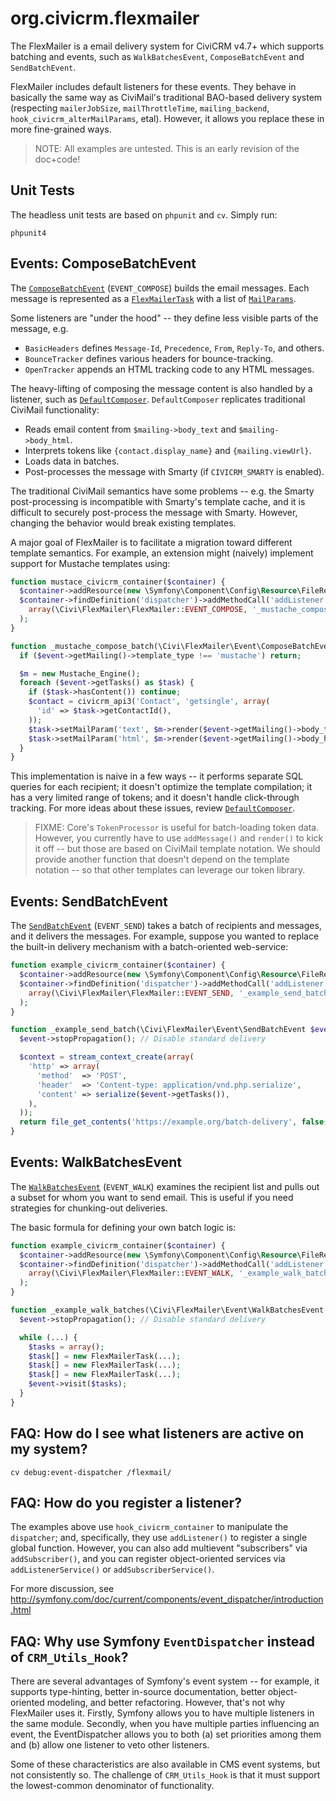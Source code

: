 # org.civicrm.flexmailer

The FlexMailer is a email delivery system for CiviCRM v4.7+ which supports
batching and events, such as `WalkBatchesEvent`, `ComposeBatchEvent` and
`SendBatchEvent`.

FlexMailer includes default listeners for these events.  They behave
in basically the same way as CiviMail's traditional BAO-based delivery
system (respecting `mailerJobSize`, `mailThrottleTime`, `mailing_backend`,
`hook_civicrm_alterMailParams`, etal).  However, it allows you replace
these in more fine-grained ways.

> NOTE: All examples are untested. This is an early revision of the doc+code!

## Unit Tests

The headless unit tests are based on `phpunit` and `cv`. Simply run:

```
phpunit4
```

## Events: ComposeBatchEvent

The [`ComposeBatchEvent`](src/Event/ComposeBatchEvent.php) (`EVENT_COMPOSE`) builds the email messages.  Each message
is represented as a [`FlexMailerTask`](src/FlexMailerTask.php) with a list of [`MailParams`](src/MailParams.php).

Some listeners are "under the hood" -- they define less visible parts of the message, e.g.

 * `BasicHeaders`  defines `Message-Id`, `Precedence`, `From`, `Reply-To`, and others.
 * `BounceTracker` defines various headers for bounce-tracking.
 * `OpenTracker` appends an HTML tracking code to any HTML messages.

The heavy-lifting of composing the message content is also handled by a listener, such as
[`DefaultComposer`](src/Listener/DefaultComposer.php). `DefaultComposer` replicates
traditional CiviMail functionality:

 * Reads email content from `$mailing->body_text` and `$mailing->body_html`.
 * Interprets tokens like `{contact.display_name}` and `{mailing.viewUrl}`.
 * Loads data in batches.
 * Post-processes the message with Smarty (if `CIVICRM_SMARTY` is enabled).

The traditional CiviMail semantics have some problems -- e.g.  the Smarty post-processing is incompatible with Smarty's
template cache, and it is difficult to securely post-process the message with Smarty.  However, changing the behavior
would break existing templates.

A major goal of FlexMailer is to facilitate a migration toward different template semantics.  For example, an
extension might (naively) implement support for Mustache templates using:

```php
function mustace_civicrm_container($container) {
  $container->addResource(new \Symfony\Component\Config\Resource\FileResource(__FILE__));
  $container->findDefinition('dispatcher')->addMethodCall('addListener',
    array(\Civi\FlexMailer\FlexMailer::EVENT_COMPOSE, '_mustache_compose_batch')
  );
}

function _mustache_compose_batch(\Civi\FlexMailer\Event\ComposeBatchEvent $event) {
  if ($event->getMailing()->template_type !== 'mustache') return;

  $m = new Mustache_Engine();
  foreach ($event->getTasks() as $task) {
    if ($task->hasContent()) continue;
    $contact = civicrm_api3('Contact', 'getsingle', array(
      'id' => $task->getContactId(),
    ));
    $task->setMailParam('text', $m->render($event->getMailing()->body_text, $contact));
    $task->setMailParam('html', $m->render($event->getMailing()->body_html, $contact));
  }
}
```

This implementation is naive in a few ways -- it performs separate SQL queries for each recipient; it doesn't optimize
the template compilation; it has a very limited range of tokens; and it doesn't handle click-through tracking.  For
more ideas about these issues, review [`DefaultComposer`](src/Listener/DefaultComposer.php).

> FIXME: Core's `TokenProcessor` is useful for batch-loading token data.
> However, you currently have to use `addMessage()` and `render()` to kick it
> off -- but those are based on CiviMail template notation.  We should provide
> another function that doesn't depend on the template notation -- so that
> other templates can leverage our token library.

## Events: SendBatchEvent

The [`SendBatchEvent`](src/Event/SendBatchEvent.php) (`EVENT_SEND`) takes a
batch of recipients and messages, and it delivers the messages.  For
example, suppose you wanted to replace the built-in delivery mechanism with
a batch-oriented web-service:

```php
function example_civicrm_container($container) {
  $container->addResource(new \Symfony\Component\Config\Resource\FileResource(__FILE__));
  $container->findDefinition('dispatcher')->addMethodCall('addListener',
    array(\Civi\FlexMailer\FlexMailer::EVENT_SEND, '_example_send_batch')
  );
}

function _example_send_batch(\Civi\FlexMailer\Event\SendBatchEvent $event) {
  $event->stopPropagation(); // Disable standard delivery

  $context = stream_context_create(array(
    'http' => array(
      'method'  => 'POST',
      'header'  => 'Content-type: application/vnd.php.serialize',
      'content' => serialize($event->getTasks()),
    ),
  ));
  return file_get_contents('https://example.org/batch-delivery', false, $context);
}
```

## Events: WalkBatchesEvent

The [`WalkBatchesEvent`](src/Event/WalkBatchesEvent.php) (`EVENT_WALK`)
examines the recipient list and pulls out a subset for whom you want to send
email.  This is useful if you need strategies for chunking-out deliveries.

The basic formula for defining your own batch logic is:

```php
function example_civicrm_container($container) {
  $container->addResource(new \Symfony\Component\Config\Resource\FileResource(__FILE__));
  $container->findDefinition('dispatcher')->addMethodCall('addListener',
    array(\Civi\FlexMailer\FlexMailer::EVENT_WALK, '_example_walk_batches')
  );
}

function _example_walk_batches(\Civi\FlexMailer\Event\WalkBatchesEvent $event) {
  $event->stopPropagation(); // Disable standard delivery

  while (...) {
    $tasks = array();
    $task[] = new FlexMailerTask(...);
    $task[] = new FlexMailerTask(...);
    $task[] = new FlexMailerTask(...);
    $event->visit($tasks);
  }
}
```

## FAQ: How do I see what listeners are active on my system?

```
cv debug:event-dispatcher /flexmail/
```

## FAQ: How do you register a listener?

The examples above use `hook_civicrm_container` to manipulate the `dispatcher`;
and, specifically, they use `addListener()` to register a single global
function.  However, you can also add multievent "subscribers" via
`addSubscriber()`, and you can register object-oriented services via
`addListenerService()` or `addSubscriberService()`.

For more discussion, see http://symfony.com/doc/current/components/event_dispatcher/introduction.html

## FAQ: Why use Symfony `EventDispatcher` instead of `CRM_Utils_Hook`?

There are several advantages of Symfony's event system -- for example, it
supports type-hinting, better in-source documentation, better
object-oriented modeling, and better refactoring.  However, that's not why
FlexMailer uses it.  Firstly, Symfony allows you to have multiple listeners
in the same module.  Secondly, when you have multiple parties influencing an
event, the EventDispatcher allows you to both (a) set priorities among them
and (b) allow one listener to veto other listeners.

Some of these characteristics are also available in CMS event systems, but
not consistently so.  The challenge of `CRM_Utils_Hook` is that it must
support the lowest-common denominator of functionality.
